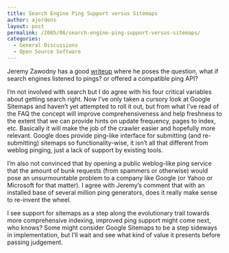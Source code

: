 ```yaml
---
title: Search Engine Ping Support versus Sitemaps
author: ajordens
layout: post
permalink: /2005/06/search-engine-ping-support-versus-sitemaps/
categories:
  - General Discussions
  - Open Source Software
---
```

Jeremy Zawodny has a good [writeup][1] where he poses the question, what if search engines listened to pings? or offered a compatible ping API?

I&#8217;m not involved with search but I do agree with his four critical variables about getting search right. Now I&#8217;ve only taken a cursory look at Google Sitemaps and haven&#8217;t yet attempted to roll it out, but from what I&#8217;ve read of the FAQ the concept will improve comprehensiveness and help freshness to the extent that we can provide hints on update frequency, pages to index, etc. Basically it will make the job of the crawler easier and hopefully more relevant. Google does provide ping-like interface for submitting (and re-submitting) sitemaps so functionality-wise, it isn&#8217;t all that different from weblog pinging, just a lack of support by existing tools.

I&#8217;m also not convinced that by opening a public weblog-like ping service that the amount of bunk requests (from spammers or otherwise) would pose an unsurmountable problem to a company like Google (or Yahoo or Microsoft for that matter). I agree with Jeremy&#8217;s comment that with an installed base of several million ping generators, does it really make sense to re-invent the wheel.

I see support for sitemaps as a step along the evolutionary trail towards more comprehensive indexing, improved ping support might come next, who knows? Some might consider Google Sitemaps to be a step sideways in implementation, but I&#8217;ll wait and see what kind of value it presents before passing judgement.

 [1]: http://jeremy.zawodny.com/blog/archives/004759.html